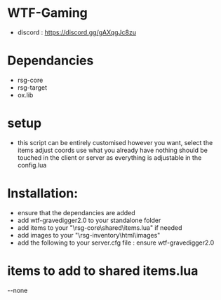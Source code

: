 # WTF-Gaming
- discord : https://discord.gg/gAXqgJc8zu

# Dependancies
- rsg-core
- rsg-target
- ox.lib

# setup
- this script can be entirely customised however you want, select the items adjust coords use what you already have nothing should be touched in the client or server as everything is adjustable in the config.lua

# Installation:
- ensure that the dependancies are added 
- add wtf-gravedigger2.0 to your standalone folder
- add items to your "\rsg-core\shared\items.lua" if needed
- add images to your "\rsg-inventory\html\images"
- add the following to your server.cfg file : ensure wtf-gravedigger2.0


# items to add to shared items.lua
--none
